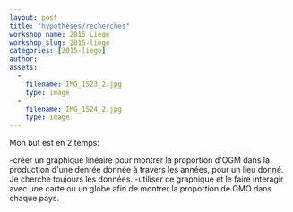 ```yaml
---
layout: post
title: "hypothèses/recherches"
workshop_name: 2015 Liege
workshop_slug: 2015-liege
categories: [2015-liege]
author:  
assets:
  -
    filename: IMG_1523_2.jpg
    type: image
  -
    filename: IMG_1524_2.jpg
    type: image
---
```

Mon but est en 2 temps:

-créer un graphique linéaire pour montrer la proportion d'OGM dans la production d'une denrée donnée à travers les années, pour un lieu donné.
Je cherche toujours les données.
-utiliser ce graphique et le faire interagir avec une carte ou un globe afin de montrer la proportion de GMO dans chaque pays.
